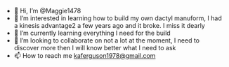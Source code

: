 - 👋 Hi, I’m @Maggie1478
- 👀 I’m interested in learning how to build my own dactyl manuform, I had a kinesis advantage2 a few years ago and it broke.  I miss it dearly
- 🌱 I’m currently learning everything I need for the build
- 💞️ I’m looking to collaborate on not a lot at the moment, I need to discover more then I will know better what I need to ask
- 📫 How to reach me kaferguson1978@gmail.com

<!---
Maggie1478/Maggie1478 is a ✨ special ✨ repository because its `README.md` (this file) appears on your GitHub profile.
You can click the Preview link to take a look at your changes.
--->
